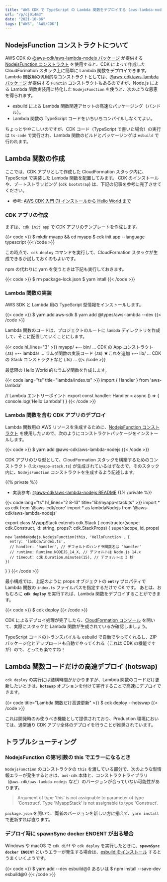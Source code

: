 ```yaml
---
title: "AWS CDK で TypeScript の Lambda 関数をデプロイする (aws-lambda-nodejs)"
url: "/p/cj9i4m3"
date: "2021-10-06"
tags: ["AWS", "AWS/CDK"]
---
```


NodejsFunction コンストラクトについて
----

AWS CDK の [@aws-cdk/aws-lambda-nodejs パッケージ](https://docs.aws.amazon.com/cdk/api/latest/docs/aws-lambda-nodejs-readme.html) が提供する [NodejsFunction コンストラクト](https://docs.aws.amazon.com/cdk/api/latest/docs/@aws-cdk_aws-lambda-nodejs.NodejsFunction.html) を使用すると、CDK によって作成した CloudFormation スタック上に簡単に Lambda 関数をデプロイできます。
Lambda 関数用の汎用的なコンストラクトとしては、[@aws-cdk/aws-lambda パッケージ](https://docs.aws.amazon.com/cdk/api/latest/docs/aws-lambda-readme.html) が提供する `Functin` コンストラクトもあるのですが、Node.js による Lambda 関数実装用に特化した `NodejsFunction` を使うと、次のような恩恵を得られます。

* esbuild による Lambda 関数関連アセットの高速なパッケージング（バンドル）。
* Lambda 関数の TypeScript コードをいちいちコンパイルしなくてよい。

ちょっとややこしいのですが、CDK コード（TypeScript で書いた場合）の実行は `ts-code` で実行され、Lambda 関数のビルドとパッケージングは `esbuild` で行われます。


Lambda 関数の作成
----

ここでは、CDK アプリとして作成した CloudFormation スタック内に、TypeScript で実装した Lambda 関数を配置してみます。
CDK のインストールや、ブートストラッピング (`cdk bootstrap`) は、下記の記事を参考に完了させてください。

- 参考: [AWS CDK 入門 (1) インストールから Hello World まで](/p/nujyfsy)

### CDK アプリの作成

まずは、`cdk init app` で CDK アプリのテンプレートを作成します。

{{< code >}}
$ mkdir myapp && cd myapp
$ cdk init app --language typescript
{{< /code >}}

この時点で、`cdk deploy` コマンドを実行して、CloudFormation スタックが生成できるか試しておくのもよいです。

npm の代わりに yarn を使うときは下記も実行しておきます。

{{< code >}}
$ rm package-lock.json
$ yarn intall
{{< /code >}}


### Lambda 関数の実装

AWS SDK と Lambda 用の TypeScript 型情報をインストールします。

{{< code >}}
$ yarn add aws-sdk
$ yarn add @types/aws-lambda --dev
{{< /code >}}

Lambda 関数のコードは、プロジェクトのルートに `lambda` ディレクトリを作成して、そこに配置していくことにします。

{{< code hl_lines="3" >}}
myapp/
  +-- bin/     ... CDK の App コンストラクト (.ts)
  +-- lambda/  ... ラムダ関数の実装コード (.ts) ★これを追加
  +-- lib/     ... CDK の Stack コンストラクトなど (.ts)
  ...
{{< /code >}}

最低限の Hello World 的なラムダ関数を作成します。

{{< code lang="ts" title="lambda/index.ts" >}}
import { Handler } from 'aws-lambda'

// Lambda エントリーポイント
export const handler: Handler = async () => {
  console.log('Hello Lambda!')
}
{{< /code >}}


### Lambda 関数を含む CDK アプリのデプロイ

Lambda 関数用の AWS リソースを生成するために、[NodejsFunction コンストラクト](https://docs.aws.amazon.com/cdk/api/latest/docs/@aws-cdk_aws-lambda-nodejs.NodejsFunction.html) を使用したいので、次のようにコンストラクトパッケージをインストールします。

{{< code >}}
$ yarn add @aws-cdk/aws-lambda-nodejs
{{< /code >}}

CDK アプリのひな型として、CloudFormation スタックを構築するためのコンストラクト (`lib/myapp-stack.ts`) が生成されているはずなので、そのスタック内に、`NodejsFunction` コンストラクトを生成するよう記述します。

{{% private %}}
- 実装参考: [@aws-cdk/aws-lambda-nodejs README](https://docs.aws.amazon.com/cdk/api/latest/docs/aws-lambda-nodejs-readme.html)
{{% /private %}}

{{< code lang="ts" hl_lines="2 8-13" title="lib/myapp-stack.ts" >}}
import * as cdk from '@aws-cdk/core'
import * as lambdaNodejs from '@aws-cdk/aws-lambda-nodejs'

export class MyappStack extends cdk.Stack {
  constructor(scope: cdk.Construct, id: string, props?: cdk.StackProps) {
    super(scope, id, props)

    new lambdaNodejs.NodejsFunction(this, 'HelloFunction', {
      entry: 'lambda/index.ts',
      // handler: 'handler', // デフォルトのハンドラ関数名は 'handler'
      // runtime: Runtime.NODEJS_14_X, // デフォルトは Node.js 14.x
      // timeout: cdk.Duration.minutes(15), // デフォルトは 3 秒
    })
  }
}
{{< /code >}}

最小構成では、上記のように props オブジェクトの __`entry`__ プロパティで Lambda 関数の `index.ts` ファイルパスを指定するだけで OK です。
あとは、おもむろに __`cdk deploy`__ を実行すれば、Lambda 関数をデプロイすることができます。

{{< code >}}
$ cdk deploy
{{< /code >}}

CDK によるデプロイ処理が完了したら、[CloudFormation コンソール](https://console.aws.amazon.com/cloudformation/) を開いて、実際にスタックと Lambda 関数が生成されているか確認しましょう。

TypeScript コードのトランスパイルも esbuild で自動でやってくれるし、ZIP パッケージ化とアップロードも自動でやってくれる（これは CDK の機能ですが）ので、とっても楽ですね！


Lambda 関数コードだけの高速デプロイ (hotswap)
----

`cdk deploy` の実行には結構時間がかかりますが、Lambda 関数のコードだけ更新したいときは、__`hotswap`__ オプションを付けて実行することで高速にデプロイできます。

{{< code title="Lambda 関数だけ高速更新" >}}
$ cdk deploy --hotswap
{{< /code >}}

これは開発時のみ使うべき機能として提供されており、Production 環境においては、通常通り CDK アプリ全体のデプロイを行うことが推奨されています。


トラブルシューティング
----

### NodejsFunction の第1引数の this でエラーになるとき

`NodejsFunction` のコンストラクタの `this` を渡している部分で、次のような型情報エラーが発生するときは、`aws-cdk` 本体と、コンストラクトライブラリ（`@aws-cdk/aws-lambda-nodejs` など）のバージョンが合っていない可能性があります。

> Argument of type 'this' is not assignable to parameter of type 'Construct'.
> Type 'MyappStack' is not assignable to type 'Construct'.

`package.json` を開いて、両者のバージョンを新しい方に揃えて、`yarn install` で更新すれば直ります。

### デプロイ時に spawnSync docker ENOENT が出る場合

Windows や macOS で `cdk diff` や `cdk deploy` を実行したときに、__`spawnSync docker ENOENT`__ というエラーが発生する場合は、[esbuild をインストール](https://docs.aws.amazon.com/cdk/api/latest/docs/aws-lambda-nodejs-readme.html#local-bundling) するとうまくいくようです。

{{< code >}}
$ yarn add --dev esbuild@0
あるいは
$ npm install --save-dev esbuild@0
{{< /code >}}


